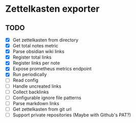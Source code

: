 # Zettelkasten exporter

## TODO

- [X] Get zettelkasten from directory
- [X] Get total notes metric
- [X] Parse obsidian wiki links
- [X] Register total links
- [X] Register links per note
- [X] Expose prometheus metrics endpoint
- [X] Run periodically
- [ ] Read config
- [ ] Handle uncreated links
- [ ] Collect backlinks
- [ ] Configurable ignore file patterns
- [ ] Parse markdown links
- [ ] Get zettelkasten from git url
- [ ] Support private repositories (Maybe with Github's PAT?)
